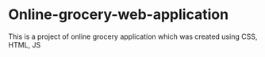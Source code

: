 # Online-grocery-web-application
This is a project of online grocery application which was created using CSS, HTML, JS
